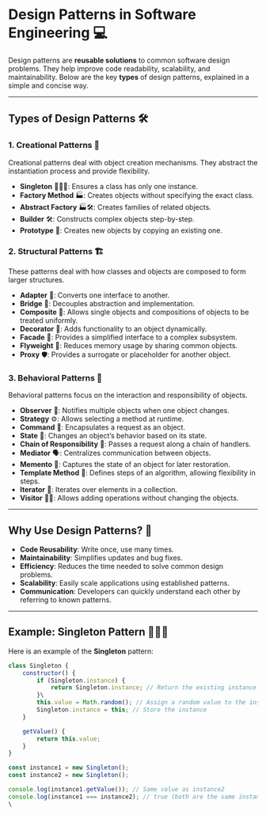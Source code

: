 # Design Patterns in Software Engineering 💻

Design patterns are **reusable solutions** to common software design problems. They help improve code readability, scalability, and maintainability. Below are the key **types** of design patterns, explained in a simple and concise way.

---

## Types of Design Patterns 🛠️

### 1. **Creational Patterns** 🌱
Creational patterns deal with object creation mechanisms. They abstract the instantiation process and provide flexibility.

- **Singleton** 🧑‍🤝‍🧑: Ensures a class has only one instance.
- **Factory Method** 🏭: Creates objects without specifying the exact class.
- **Abstract Factory** 🏭🛠️: Creates families of related objects.
- **Builder** 🛠️: Constructs complex objects step-by-step.
- **Prototype** 🧳: Creates new objects by copying an existing one.

### 2. **Structural Patterns** 🏗️
These patterns deal with how classes and objects are composed to form larger structures.

- **Adapter** 🔌: Converts one interface to another.
- **Bridge** 🌉: Decouples abstraction and implementation.
- **Composite** 🌿: Allows single objects and compositions of objects to be treated uniformly.
- **Decorator** 🎨: Adds functionality to an object dynamically.
- **Facade** 🏢: Provides a simplified interface to a complex subsystem.
- **Flyweight** 💨: Reduces memory usage by sharing common objects.
- **Proxy** 🛡️: Provides a surrogate or placeholder for another object.

### 3. **Behavioral Patterns** 🧠
Behavioral patterns focus on the interaction and responsibility of objects.

- **Observer** 👀: Notifies multiple objects when one object changes.
- **Strategy** ⚙️: Allows selecting a method at runtime.
- **Command** 📜: Encapsulates a request as an object.
- **State** 🏁: Changes an object’s behavior based on its state.
- **Chain of Responsibility** 🔗: Passes a request along a chain of handlers.
- **Mediator** 🗣️: Centralizes communication between objects.
- **Memento** 📸: Captures the state of an object for later restoration.
- **Template Method** 📝: Defines steps of an algorithm, allowing flexibility in steps.
- **Iterator** 🧭: Iterates over elements in a collection.
- **Visitor** 🧑‍🔬: Allows adding operations without changing the objects.

---

## Why Use Design Patterns? 🤔

- **Code Reusability**: Write once, use many times.
- **Maintainability**: Simplifies updates and bug fixes.
- **Efficiency**: Reduces the time needed to solve common design problems.
- **Scalability**: Easily scale applications using established patterns.
- **Communication**: Developers can quickly understand each other by referring to known patterns.

---

## Example: Singleton Pattern 🧑‍🤝‍🧑

Here is an example of the **Singleton** pattern:

```javascript
class Singleton {
    constructor() {
        if (Singleton.instance) {
            return Singleton.instance; // Return the existing instance
        }\
        this.value = Math.random(); // Assign a random value to the instance
        Singleton.instance = this; // Store the instance
    }

    getValue() {
        return this.value;
    }
}

const instance1 = new Singleton();
const instance2 = new Singleton();

console.log(instance1.getValue()); // Same value as instance2
console.log(instance1 === instance2); // true (both are the same instance)
\